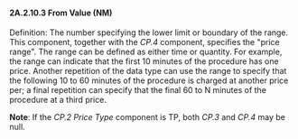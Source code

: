 #### 2A.2.10.3 From Value (NM)

Definition: The number specifying the lower limit or boundary of the range. This component, together with the _CP.4_ component, specifies the "price range". The range can be defined as either time or quantity. For example, the range can indicate that the first 10 minutes of the procedure has one price. Another repetition of the data type can use the range to specify that the following 10 to 60 minutes of the procedure is charged at another price per; a final repetition can specify that the final 60 to N minutes of the procedure at a third price.

**Note**: If the _CP.2 Price Type_ component is TP, both _CP.3_ and _CP.4_ may be null.
